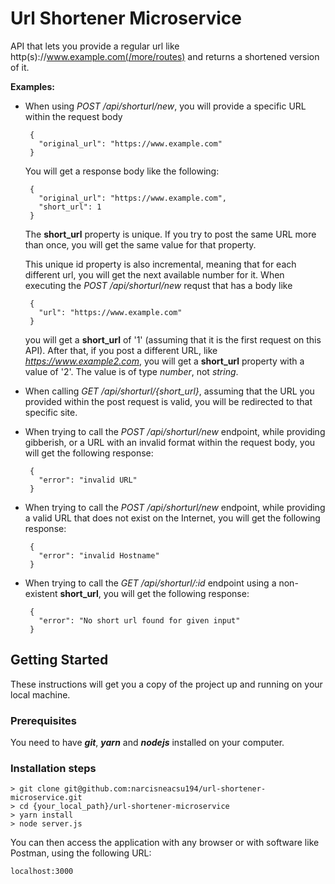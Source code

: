 # Url Shortener Microservice

API that lets you provide a regular url like http(s)://www.example.com(/more/routes) and returns a shortened version of it.

**Examples:**


* When using *POST /api/shorturl/new*, you 
will provide a specific URL within the request body
   ```
    {
      "original_url": "https://www.example.com"
    }
   ```
  You will get a response body like the following:

   ```
    {
      "original_url": "https://www.example.com",
      "short_url": 1
    }
   ```
  The **short_url** property is unique. If you try to post the same URL more than once, you will get the same value for that property.

  This unique id property is also incremental, meaning that for each different url, you will get the next available number for it.
When executing the *POST /api/shorturl/new* requst that has a body like

   ```
    {
      "url": "https://www.example.com"
    }
   ```

  you will get a **short_url** of '1' (assuming that it is the first request on this API). After that, if you post a different URL, like *https://www.example2.com*, you will get a **short_url** property with a value of '2'. The value is of type *number*, not *string*.

* When calling *GET /api/shorturl/{short_url}*, assuming that the URL you provided within the post request is valid, you will be redirected to that specific site.

* When trying to call the *POST /api/shorturl/new* endpoint, while providing gibberish, or a URL with an invalid format within the request body, you will get the following response: 

   ```
    {
      "error": "invalid URL"
    }
   ```

* When trying to call the *POST /api/shorturl/new* endpoint, while providing a valid URL that does not exist on the Internet, you will get the following response: 

   ```
    {
      "error": "invalid Hostname"
    }
   ```

* When trying to call the *GET /api/shorturl/:id* endpoint using a non-existent **short_url**, you will get the following response: 

   ```
    {
      "error": "No short url found for given input"
    }
   ```

## Getting Started

These instructions will get you a copy of the project up and running on your local machine.

### Prerequisites

You need to have ***git***, ***yarn*** and ***nodejs*** installed on your computer.

### Installation steps

```
> git clone git@github.com:narcisneacsu194/url-shortener-microservice.git
> cd {your_local_path}/url-shortener-microservice
> yarn install
> node server.js
```

You can then access the application with any browser or with software like Postman, using the following URL:

```
localhost:3000
```
